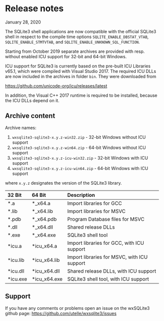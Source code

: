 # Release notes

January 28, 2020

The SQLite3 shell applications are now compatible with the official
SQLite3 shell in respect to the compile time options
`SQLITE_ENABLE_DBSTAT_VTAB`, `SQLITE_ENABLE_STMTVTAB`, and
`SQLITE_ENABLE_UNKNOWN_SQL_FUNCTION`.

Starting from October 2019 separate archives are provided with resp.
without enabled ICU support for 32-bit and 64-bit Windows.

ICU support for SQLite3 is currently based on the pre-built ICU
Libraries v65.1, which were compiled with Visual Studio 2017.
The required ICU DLLs are now included in the archives in folder `bin`.
They were downloaded from

https://github.com/unicode-org/icu/releases/latest

In addition, the Visual C++ 2017 runtime is required to be installed,
because the ICU DLLs depend on it.

## Archive content

Archive names:

1) `wxsqlite3-sqlite3-x.y.z-win32.zip` - 32-bit Windows without ICU support
2) `wxsqlite3-sqlite3-x.y.z-win64.zip` - 64-bit Windows without ICU support
3) `wxsqlite3-sqlite3-x.y.z-icu-win32.zip` - 32-bit Windows with ICU support
4) `wxsqlite3-sqlite3-x.y.z-icu-win64.zip` - 64-bit Windows with ICU support

where `x.y.z` designates the version of the SQLite3 library.

32 Bit   | 64 Bit       | Description
:------- | :----------- | :--------
*.a      | *_x64.a      | Import libraries for GCC
*.lib    | *_x64.lib    | Import libraries for MSVC
*.pdb    | *_x64.pdb    | Program Database files for MSVC
*.dll    | *_x64.dll    | Shared release DLLs
*.exe    | *_x64.exe    | SQLite3 shell tool
*icu.a   | *icu_x64.a   | Import libraries for GCC, with ICU support
*icu.lib | *icu_x64.lib | Import libraries for MSVC, with ICU support
*icu.dll | *icu_x64.dll | Shared release DLLs, with ICU support
*icu.exe | *icu_x64.exe | SQLite3 shell tool, with ICU support

## Support

If you have any comments or problems open an issue on the wxSQLite3 github page:
https://github.com/utelle/wxsqlite3/issues
